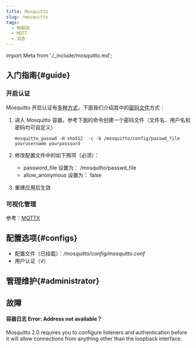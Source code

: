 ```yaml
---
title: Mosquitto
slug: /mosquitto
tags:
  - 物联网
  - MQTT
  - 消息
---
```


import Meta from './_include/mosquitto.md';

<Meta name="meta" />

## 入门指南{#guide}

### 开启认证

Mosquitto 开启认证有[多种方式](https://mosquitto.org/documentation/authentication-methods/)，下面我们介绍其中的[密码文件](https://mosquitto.org/man/mosquitto_passwd-1.html)方式：

1. 进入 Mosquitto 容器，参考下面的命令创建一个密码文件（文件名、用户名和密码均可自定义）
    ```
    mosquitto_passwd -H sha512  -c -b /mosquitto/config/passwd_file yourusername yourpasssord
    ```

2. 修改配置文件中的如下两项（必须）：

   - password_file 设置为： /mosquitto/passwd_file
   - allow_anonymous 设置为： false

3. 重建应用后生效

### 可视化管理

参考：[MQTTX](./mqttx)

## 配置选项{#configs}

- 配置文件（已挂载）：*/mosquitto/config/mosquitto.conf*
- 用户认证（√）

## 管理维护{#administrator}


## 故障

#### 容器日志 Error: Address not available？

Mosquitto 2.0 requires you to configure listeners and authentication before it will allow connections from anything other than the loopback interface. 